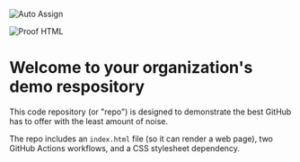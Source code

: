 ![Auto Assign](https://github.com/nobaser/demo-repository/actions/workflows/auto-assign.yml/badge.svg)

![Proof HTML](https://github.com/nobaser/demo-repository/actions/workflows/proof-html.yml/badge.svg)

# Welcome to your organization's demo respository
This code repository (or "repo") is designed to demonstrate the best GitHub has to offer with the least amount of noise.

The repo includes an `index.html` file (so it can render a web page), two GitHub Actions workflows, and a CSS stylesheet dependency.
